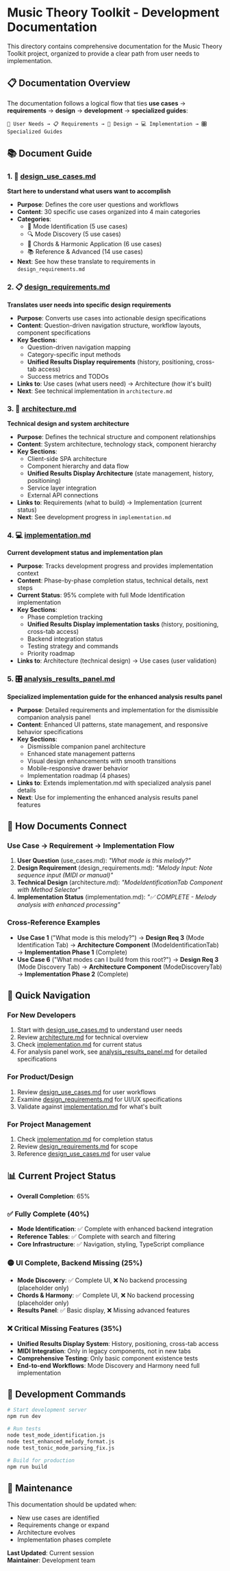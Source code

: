 # Music Theory Toolkit - Development Documentation

This directory contains comprehensive documentation for the Music Theory Toolkit project, organized to provide a clear path from user needs to implementation.

## 📋 Documentation Overview

The documentation follows a logical flow that ties **use cases** → **requirements** → **design** → **development** → **specialized guides**:

```
🎯 User Needs → 📋 Requirements → 🎨 Design → 💻 Implementation → 🎛️ Specialized Guides
```

## 📚 Document Guide

### 1. 🎯 [design_use_cases.md](./design_use_cases.md)
**Start here to understand what users want to accomplish**

- **Purpose**: Defines the core user questions and workflows
- **Content**: 30 specific use cases organized into 4 main categories
- **Categories**: 
  - 🎼 Mode Identification (5 use cases)
  - 🔍 Mode Discovery (5 use cases) 
  - 🎵 Chords & Harmonic Application (6 use cases)
  - 📚 Reference & Advanced (14 use cases)
- **Next**: See how these translate to requirements in `design_requirements.md`

### 2. 📋 [design_requirements.md](./design_requirements.md)
**Translates user needs into specific design requirements**

- **Purpose**: Converts use cases into actionable design specifications
- **Content**: Question-driven navigation structure, workflow layouts, component specifications
- **Key Sections**:
  - Question-driven navigation mapping
  - Category-specific input methods
  - **Unified Results Display requirements** (history, positioning, cross-tab access)
  - Success metrics and TODOs
- **Links to**: Use cases (what users need) → Architecture (how it's built)
- **Next**: See technical implementation in `architecture.md`

### 3. 🎨 [architecture.md](./architecture.md)
**Technical design and system architecture**

- **Purpose**: Defines the technical structure and component relationships
- **Content**: System architecture, technology stack, component hierarchy
- **Key Sections**:
  - Client-side SPA architecture
  - Component hierarchy and data flow
  - **Unified Results Display Architecture** (state management, history, positioning)
  - Service layer integration
  - External API connections
- **Links to**: Requirements (what to build) → Implementation (current status)
- **Next**: See development progress in `implementation.md`

### 4. 💻 [implementation.md](./implementation.md)
**Current development status and implementation plan**

- **Purpose**: Tracks development progress and provides implementation context
- **Content**: Phase-by-phase completion status, technical details, next steps
- **Current Status**: 95% complete with full Mode Identification implementation
- **Key Sections**:
  - Phase completion tracking
  - **Unified Results Display implementation tasks** (history, positioning, cross-tab access)
  - Backend integration status
  - Testing strategy and commands
  - Priority roadmap
- **Links to**: Architecture (technical design) → Use cases (user validation)

### 5. 🎛️ [analysis_results_panel.md](./analysis_results_panel.md)
**Specialized implementation guide for the enhanced analysis results panel**

- **Purpose**: Detailed requirements and implementation for the dismissible companion analysis panel
- **Content**: Enhanced UI patterns, state management, and responsive behavior specifications
- **Key Sections**:
  - Dismissible companion panel architecture
  - Enhanced state management patterns
  - Visual design enhancements with smooth transitions
  - Mobile-responsive drawer behavior
  - Implementation roadmap (4 phases)
- **Links to**: Extends implementation.md with specialized analysis panel details
- **Next**: Use for implementing the enhanced analysis results panel features

## 🔄 How Documents Connect

### Use Case → Requirement → Implementation Flow

1. **User Question** (use_cases.md): *"What mode is this melody?"*
2. **Design Requirement** (design_requirements.md): *"Melody Input: Note sequence input (MIDI or manual)"*
3. **Technical Design** (architecture.md): *"ModeIdentificationTab Component with Method Selector"*
4. **Implementation Status** (implementation.md): *"✅ COMPLETE - Melody analysis with enhanced processing"*

### Cross-Reference Examples

- **Use Case 1** ("What mode is this melody?") → **Design Req 3** (Mode Identification Tab) → **Architecture Component** (ModeIdentificationTab) → **Implementation Phase 1** (Complete)
- **Use Case 6** ("What modes can I build from this root?") → **Design Req 3** (Mode Discovery Tab) → **Architecture Component** (ModeDiscoveryTab) → **Implementation Phase 2** (Complete)

## 🎯 Quick Navigation

### For New Developers
1. Start with [design_use_cases.md](./design_use_cases.md) to understand user needs
2. Review [architecture.md](./architecture.md) for technical overview
3. Check [implementation.md](./implementation.md) for current status
4. For analysis panel work, see [analysis_results_panel.md](./analysis_results_panel.md) for detailed specifications

### For Product/Design
1. Review [design_use_cases.md](./design_use_cases.md) for user workflows
2. Examine [design_requirements.md](./design_requirements.md) for UI/UX specifications
3. Validate against [implementation.md](./implementation.md) for what's built

### For Project Management
1. Check [implementation.md](./implementation.md) for completion status
2. Review [design_requirements.md](./design_requirements.md) for scope
3. Reference [design_use_cases.md](./design_use_cases.md) for user value

## 📊 Current Project Status

- **Overall Completion**: 65%

### ✅ Fully Complete (40%)
- **Mode Identification**: ✅ Complete with enhanced backend integration
- **Reference Tables**: ✅ Complete with search and filtering
- **Core Infrastructure**: ✅ Navigation, styling, TypeScript compliance

### 🟡 UI Complete, Backend Missing (25%)
- **Mode Discovery**: ✅ Complete UI, ❌ No backend processing (placeholder only)
- **Chords & Harmony**: ✅ Complete UI, ❌ No backend processing (placeholder only)
- **Results Panel**: ✅ Basic display, ❌ Missing advanced features

### ❌ Critical Missing Features (35%)
- **Unified Results Display System**: History, positioning, cross-tab access
- **MIDI Integration**: Only in legacy components, not in new tabs
- **Comprehensive Testing**: Only basic component existence tests
- **End-to-end Workflows**: Mode Discovery and Harmony need full implementation

## 🔧 Development Commands

```bash
# Start development server
npm run dev

# Run tests
node test_mode_identification.js
node test_enhanced_melody_format.js
node test_tonic_mode_parsing_fix.js

# Build for production
npm run build
```

## 📝 Maintenance

This documentation should be updated when:
- New use cases are identified
- Requirements change or expand
- Architecture evolves
- Implementation phases complete

**Last Updated**: Current session  
**Maintainer**: Development team
